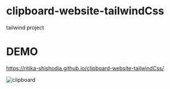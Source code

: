 # clipboard-website-tailwindCss
tailwind project <br/>
# DEMO
 https://ritika-shishodia.github.io/clipboard-website-tailwindCss/
 
![clipboard](https://github.com/RiTiKa-ShIsHoDiA/clipboard-website-tailwindCss/assets/122371758/de8da73f-af07-4fdc-a5c5-2cfbe110da0c)
